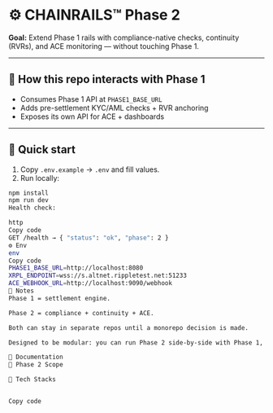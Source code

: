 # ⚙️ CHAINRAILS™ Phase 2
**Goal:** Extend Phase 1 rails with compliance-native checks, continuity (RVRs), and ACE monitoring — without touching Phase 1.

---

## 🌉 How this repo interacts with Phase 1
- Consumes Phase 1 API at `PHASE1_BASE_URL`
- Adds pre-settlement KYC/AML checks + RVR anchoring
- Exposes its own API for ACE + dashboards

---

## 🚀 Quick start

1. Copy `.env.example` → `.env` and fill values.  
2. Run locally:

```bash
npm install
npm run dev
Health check:

http
Copy code
GET /health → { "status": "ok", "phase": 2 }
⚙️ Env
env
Copy code
PHASE1_BASE_URL=http://localhost:8080
XRPL_ENDPOINT=wss://s.altnet.rippletest.net:51233
ACE_WEBHOOK_URL=http://localhost:9090/webhook
📑 Notes
Phase 1 = settlement engine.

Phase 2 = compliance + continuity + ACE.

Both can stay in separate repos until a monorepo decision is made.

Designed to be modular: you can run Phase 2 side-by-side with Phase 1, or link via APIs only.

📂 Documentation
📄 Phase 2 Scope

🧱 Tech Stacks


Copy code

